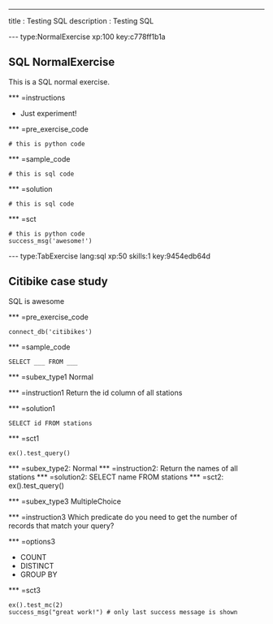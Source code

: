 ---
title       : Testing SQL
description : Testing SQL

--- type:NormalExercise xp:100 key:c778ff1b1a
## SQL NormalExercise

This is a SQL normal exercise.

*** =instructions
- Just experiment!

*** =pre_exercise_code
```{python}
# this is python code
```

*** =sample_code
```{sql}
# this is sql code
```

*** =solution
```{sql}
# this is sql code
```

*** =sct
```{python}
# this is python code
success_msg('awesome!')
```

--- type:TabExercise lang:sql xp:50 skills:1 key:9454edb64d
## Citibike case study
 
SQL is awesome
 
*** =pre_exercise_code
```
connect_db('citibikes')
```
 
*** =sample_code
```{r}
SELECT ___ FROM ___
```
 
*** =subex_type1
Normal
 
*** =instruction1
Return the id column of all stations
 
*** =solution1
```
SELECT id FROM stations
```
 
*** =sct1
```
ex().test_query()
```
 
*** =subex_type2: Normal
*** =instruction2: Return the names of all stations
*** =solution2: SELECT name FROM stations
*** =sct2: ex().test_query()
 
 
*** =subex_type3
MultipleChoice
 
*** =instruction3
Which predicate do you need to get the number of records that match your query?
 
*** =options3
- COUNT
- DISTINCT
- GROUP BY
 
*** =sct3
```
ex().test_mc(2)
success_msg("great work!") # only last success message is shown
```